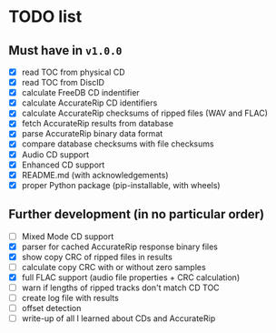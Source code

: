 # TODO list

## Must have in `v1.0.0`

- [x] read TOC from physical CD
- [x] read TOC from DiscID
- [x] calculate FreeDB CD indentifier
- [x] calculate AccurateRip CD identifiers
- [x] calculate AccurateRip checksums of ripped files (WAV and FLAC)
- [x] fetch AccurateRip results from database
- [x] parse AccurateRip binary data format
- [x] compare database checksums with file checksums
- [x] Audio CD support
- [x] Enhanced CD support
- [x] README.md (with acknowledgements)
- [x] proper Python package (pip-installable, with wheels)

## Further development (in no particular order)

- [ ] Mixed Mode CD support
- [x] parser for cached AccurateRip response binary files
- [x] show copy CRC of ripped files in results
- [ ] calculate copy CRC with or without zero samples
- [x] full FLAC support (audio file properties + CRC calculation)
- [ ] warn if lengths of ripped tracks don't match CD TOC
- [ ] create log file with results
- [ ] offset detection
- [ ] write-up of all I learned about CDs and AccurateRip
